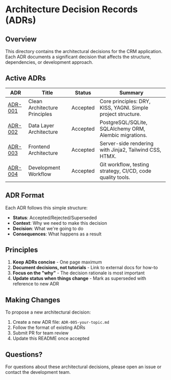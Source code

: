 # Architecture Decision Records (ADRs)

## Overview
This directory contains the architectural decisions for the CRM application. Each ADR documents a significant decision that affects the structure, dependencies, or development approach.

## Active ADRs

| ADR | Title | Status | Summary |
|-----|-------|--------|---------|
| [ADR-001](ADR-001-clean-architecture-principles.md) | Clean Architecture Principles | Accepted | Core principles: DRY, KISS, YAGNI. Simple project structure. |
| [ADR-002](ADR-002-data-layer-architecture.md) | Data Layer Architecture | Accepted | PostgreSQL/SQLite, SQLAlchemy ORM, Alembic migrations. |
| [ADR-003](ADR-003-frontend-architecture.md) | Frontend Architecture | Accepted | Server-side rendering with Jinja2, Tailwind CSS, HTMX. |
| [ADR-004](ADR-004-development-workflow.md) | Development Workflow | Accepted | Git workflow, testing strategy, CI/CD, code quality tools. |

## ADR Format

Each ADR follows this simple structure:

- **Status**: Accepted/Rejected/Superseded
- **Context**: Why we need to make this decision
- **Decision**: What we're going to do
- **Consequences**: What happens as a result

## Principles

1. **Keep ADRs concise** - One page maximum
2. **Document decisions, not tutorials** - Link to external docs for how-to
3. **Focus on the "why"** - The decision rationale is most important
4. **Update status when things change** - Mark as superseded with reference to new ADR

## Making Changes

To propose a new architectural decision:

1. Create a new ADR file: `ADR-005-your-topic.md`
2. Follow the format of existing ADRs
3. Submit PR for team review
4. Update this README once accepted

## Questions?

For questions about these architectural decisions, please open an issue or contact the development team.